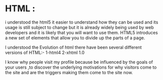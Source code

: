 # HTML :

i understood the html5 it easier to understand how they can be used and its usage is still
subject to change but it is already widely being used by web
developers and it is likely that you will want to use them.
HTML5 introduces a new set of elements that allow you to divide up the
parts of a page.


I understood the Evolution of html there have
been several different versions of HTML:-
1-html4
2-xhtml 1.0


I know why people visit my profile because be influenced by the goals of
your users ,to discover the underlying motivations for why visitors come to the site and are the triggers making
them come to the site now.

